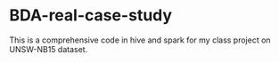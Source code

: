 # BDA-real-case-study
This is a comprehensive code in hive and spark for my class project on UNSW-NB15 dataset. 
